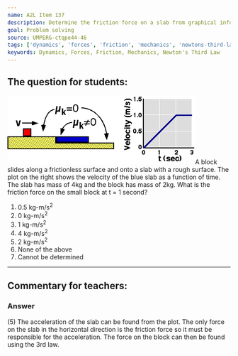```yaml
---
name: A2L Item 137
description: Determine the friction force on a slab from graphical information.
goal: Problem solving
source: UMPERG-ctqpe44-46
tags: ['dynamics', 'forces', 'friction', 'mechanics', 'newtons-third-law']
keywords: Dynamics, Forces, Friction, Mechanics, Newton's Third Law
---
```


## The question for students:

![Item137_fig1.gif](../images/Item137_fig1.gif)A
block slides along a frictionless surface and onto a slab with a rough
surface.  The plot on the right shows the velocity of the blue slab as a
function of time. The slab has mass of 4kg and the block has mass of
2kg.  What is the friction force on the small block at t = 1 second?

1. 0.5 kg-m/s<sup>2</sup>
2. 0 kg-m/s<sup>2</sup>
3. 1 kg-m/s<sup>2</sup>
4. 4 kg-m/s<sup>2</sup>
5. 2 kg-m/s<sup>2</sup>
6. None of the above
7. Cannot be determined

<hr/>

## Commentary for teachers:

### Answer 

(5) The acceleration of the slab can be found from the plot. The
only force on the slab in the horizontal direction is the friction force
so it must be responsible for the acceleration. The force on the block
can then be found using the 3rd law.



